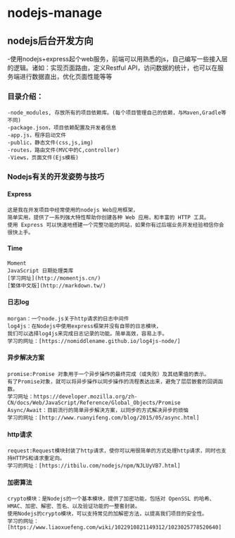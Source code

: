 # nodejs-manage
## nodejs后台开发方向
-使用nodejs+express起个web服务，前端可以用熟悉的js，自己编写一些接入层的逻辑。诸如：实现页面路由，定义Restful API，访问数据的统计，也可以在服务端进行数据直出，优化页面性能等等
### 目录介绍：
	-node_modules, 存放所有的项目依赖库。(每个项目管理自己的依赖，与Maven,Gradle等不同)
	-package.json，项目依赖配置及开发者信息
	-app.js，程序启动文件
	-public，静态文件(css,js,img)
	-routes，路由文件(MVC中的C,controller)
	-Views，页面文件(Ejs模板)
### Nodejs有关的开发姿势与技巧
#### Express
```
这是我在开发项目中经常使用的nodejs Web应用框架，
简单实用，提供了一系列强大特性帮助你创建各种 Web 应用，和丰富的 HTTP 工具。
使用 Express 可以快速地搭建一个完整功能的网站，如果你有过后端业务开发经验相信你会很快上手。
```
#### Time
```
Moment
JavaScript 日期处理类库
[学习网址](http://momentjs.cn/)
[繁体中文版](http://markdown.tw/)
```
#### 日志log
```
morgan：一个node.js关于http请求的日志中间件
log4js：在Nodejs中使用express框架并没有自带的日志模块，
我们可以选择log4js来完成日志记录的功能。简单高效，容易上手。
学习的网址：[https://nomiddlename.github.io/log4js-node/]
```
#### 异步解决方案
```
promise:Promise 对象用于一个异步操作的最终完成（或失败）及其结果值的表示。
有了Promise对象，就可以将异步操作以同步操作的流程表达出来，避免了层层嵌套的回调函数。
学习网址：https://developer.mozilla.org/zh-CN/docs/Web/JavaScript/Reference/Global_Objects/Promise
Async/Await：目前流行的简单异步解決方案，以同步的方式解决异步的烦恼
学习的网址：[http://www.ruanyifeng.com/blog/2015/05/async.html]
```
#### http请求
```
request:Request模块封装了http请求，使你可以用很简单的方式处理http请求，同时也支持HTTPS和请求重定向。
学习的网址：[https://itbilu.com/nodejs/npm/NJLUyVB7.html]
```
#### 加密算法
```
crypto模块：是Nodejs的一个基本模块，提供了加密功能，包括对 OpenSSL 的哈希、HMAC、加密、解密、签名、以及验证功能的一整套封装。
使用Nodejs的crypto模块，可以支持常见的加解密方法，以提高我们项目的安全性。
学习的网址：[https://www.liaoxuefeng.com/wiki/1022910821149312/1023025778520640]
```


